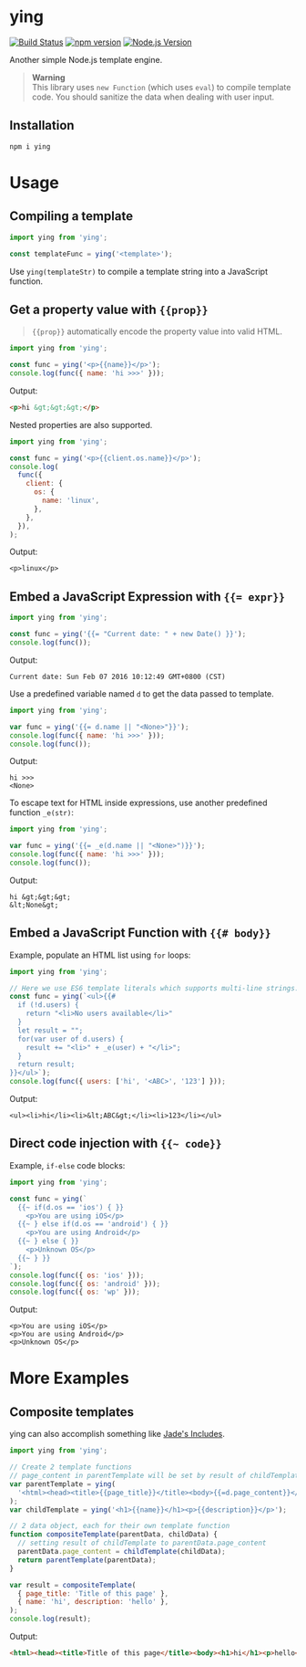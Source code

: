 # ying

[![Build Status](https://github.com/mgenware/ying/workflows/Build/badge.svg)](https://github.com/mgenware/ying/actions)
[![npm version](https://img.shields.io/npm/v/ying.svg?style=flat-square)](https://npmjs.com/package/ying)
[![Node.js Version](http://img.shields.io/node/v/ying.svg?style=flat-square)](https://nodejs.org/en/)

Another simple Node.js template engine.

> **Warning**  
> This library uses `new Function` (which uses `eval`) to compile template code. You should sanitize the data when dealing with user input.

## Installation

```
npm i ying
```

# Usage

## Compiling a template

```js
import ying from 'ying';

const templateFunc = ying('<template>');
```

Use `ying(templateStr)` to compile a template string into a JavaScript function.

## Get a property value with `{{prop}}`

> `{{prop}}` automatically encode the property value into valid HTML.

```js
import ying from 'ying';

const func = ying('<p>{{name}}</p>');
console.log(func({ name: 'hi >>>' }));
```

Output:

```html
<p>hi &gt;&gt;&gt;</p>
```

Nested properties are also supported.

```js
import ying from 'ying';

const func = ying('<p>{{client.os.name}}</p>');
console.log(
  func({
    client: {
      os: {
        name: 'linux',
      },
    },
  }),
);
```

Output:

```
<p>linux</p>
```

## Embed a JavaScript Expression with `{{= expr}}`

```js
import ying from 'ying';

const func = ying('{{= "Current date: " + new Date() }}');
console.log(func());
```

Output:

```
Current date: Sun Feb 07 2016 10:12:49 GMT+0800 (CST)
```

Use a predefined variable named `d` to get the data passed to template.

```js
import ying from 'ying';

var func = ying('{{= d.name || "<None>"}}');
console.log(func({ name: 'hi >>>' }));
console.log(func());
```

Output:

```
hi >>>
<None>
```

To escape text for HTML inside expressions, use another predefined function `_e(str)`:

```js
import ying from 'ying';

var func = ying('{{= _e(d.name || "<None>")}}');
console.log(func({ name: 'hi >>>' }));
console.log(func());
```

Output:

```
hi &gt;&gt;&gt;
&lt;None&gt;
```

## Embed a JavaScript Function with `{{# body}}`

Example, populate an HTML list using `for` loops:

```js
import ying from 'ying';

// Here we use ES6 template literals which supports multi-line strings.
const func = ying(`<ul>{{#
  if (!d.users) {
    return "<li>No users available</li>"
  }
  let result = "";
  for(var user of d.users) {
    result += "<li>" + _e(user) + "</li>";
  }
  return result;
}}</ul>`);
console.log(func({ users: ['hi', '<ABC>', '123'] }));
```

Output:

```
<ul><li>hi</li><li>&lt;ABC&gt;</li><li>123</li></ul>
```

## Direct code injection with `{{~ code}}`

Example, `if-else` code blocks:

```js
import ying from 'ying';

const func = ying(`
  {{~ if(d.os == 'ios') { }}
    <p>You are using iOS</p>
  {{~ } else if(d.os == 'android') { }}
    <p>You are using Android</p>
  {{~ } else { }}
    <p>Unknown OS</p>
  {{~ } }}
`);
console.log(func({ os: 'ios' }));
console.log(func({ os: 'android' }));
console.log(func({ os: 'wp' }));
```

Output:

```
<p>You are using iOS</p>
<p>You are using Android</p>
<p>Unknown OS</p>
```

# More Examples

## Composite templates

ying can also accomplish something like [Jade's Includes](http://jade-lang.com/reference/includes/).

```js
import ying from 'ying';

// Create 2 template functions
// page_content in parentTemplate will be set by result of childTemplate
var parentTemplate = ying(
  '<html><head><title>{{page_title}}</title><body>{{=d.page_content}}</body></html>',
);
var childTemplate = ying('<h1>{{name}}</h1><p>{{description}}</p>');

// 2 data object, each for their own template function
function compositeTemplate(parentData, childData) {
  // setting result of childTemplate to parentData.page_content
  parentData.page_content = childTemplate(childData);
  return parentTemplate(parentData);
}

var result = compositeTemplate(
  { page_title: 'Title of this page' },
  { name: 'hi', description: 'hello' },
);
console.log(result);
```

Output:

```html
<html><head><title>Title of this page</title><body><h1>hi</h1><p>hello</p></body></html>
```
